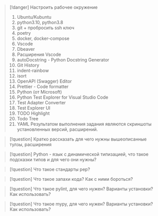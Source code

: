 >[!danger] Настроить рабочее окружение
> 1. Ubuntu/Kubuntu
> 2. python3.10, python3.8
> 3. git + пробросить ssh ключ
> 4. poetry
> 5. docker, docker-compose
> 6. Vscode
> 7. Dbeaver
> 8. Расширения Vscode
> 	1. autoDocstring - Python Docstring Generator
> 	2. Git History
> 	3. indent-rainbow
> 	4. isort
> 	5. OpenAPI (Swagger) Editor
> 	6. Prettier - Code formatter
> 	7. Python (от Microsoft)
> 	8. Python Test Explorer for Visual Studio Code
> 	9. Test Adapter Converter
> 	10. Test Explorer UI
> 	11. TODO Highlight
> 	12. Todo Tree
> 	13. YAML
> Результатом выполнения задания являются скриншоты установленных версий, расширений.


>[!question] Кратко рассказать для чего нужны вышеописанные тулзы, расширения

>[!question] Python - язык с динамической типизацией, что такое подсказки типов и  для чего они нужны?

>[!question] Что такое стандарты pep?

>[!question] Что такое запахи кода? Как с ними бороться?

>[!question] Что такое pylint, для чего нужен? Варианты установки? Как использовать?

>[!question] Что такое mypy, для чего нужен? Варианты установки? Как использовать?
